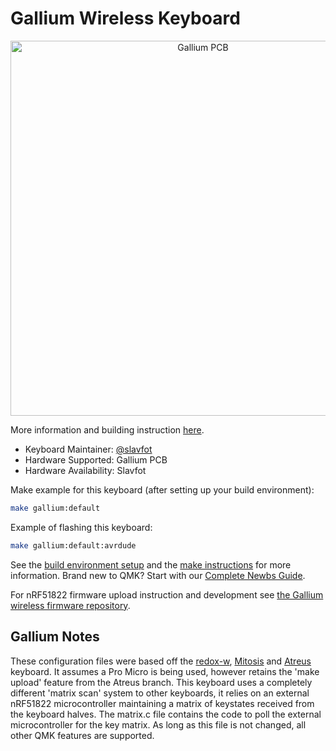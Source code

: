 Gallium Wireless Keyboard
=======

<p align="center">
<img src="https://github.com/Slavfot/gallium-keyboard/blob/master/img/gallium-w-pcb1.jpg" alt="Gallium PCB" width="600"/>
</p>

More information and building instruction [here](https://github.com/slavfot/gallium-keyboard).

- Keyboard Maintainer: [@slavfot](https://github.com/slavfot)  
- Hardware Supported: Gallium PCB  
- Hardware Availability: Slavfot

Make example for this keyboard (after setting up your build environment):

```sh
make gallium:default
```

Example of flashing this keyboard:

```sh
make gallium:default:avrdude
```

See the [build environment setup](https://docs.qmk.fm/#/getting_started_build_tools) and the [make instructions](https://docs.qmk.fm/#/getting_started_make_guide) for more information. Brand new to QMK? Start with our [Complete Newbs Guide](https://docs.qmk.fm/#/newbs).

For nRF51822 firmware upload instruction and development see [the Gallium wireless firmware repository](https://github.com/slavfot/gallium-firmware).

## Gallium Notes

These configuration files were based off the [redox-w](https://github.com/qmk/qmk_firmware/tree/master/keyboards/redox_w), [Mitosis](https://github.com/qmk/qmk_firmware/tree/master/keyboards/mitosis) and [Atreus](https://github.com/technomancy/atreus) keyboard. It assumes a Pro Micro is being used, however retains the 'make upload' feature from the Atreus branch. This keyboard uses a completely different 'matrix scan' system to other keyboards, it relies on an external nRF51822 microcontroller maintaining a matrix of keystates received from the keyboard halves. The matrix.c file contains the code to poll the external microcontroller for the key matrix. As long as this file is not changed, all other QMK features are supported.
